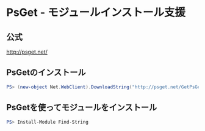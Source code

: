 ﻿# PsGet - モジュールインストール支援

## 公式
http://psget.net/

## PsGetのインストール

```powershell
PS> (new-object Net.WebClient).DownloadString("http://psget.net/GetPsGet.ps1") | iex
```

## PsGetを使ってモジュールをインストール

```powershell
PS> Install-Module Find-String
```
